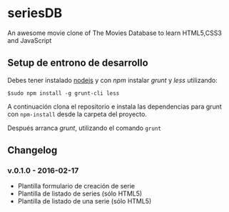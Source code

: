 # seriesDB
An awesome movie clone of The Movies Database to learn HTML5,CSS3 and JavaScript

## Setup de entrono de desarrollo
Debes tener instalado [nodejs](http://nodejs.org/en) y
con *npm* instalar *grunt* y *less* utilizando:

`$sudo npm install -g grunt-cli less`

A continuación clona el repositorio e instala las dependencias
para grunt con `npm-install` desde la carpeta del proyecto.

Después arranca *grunt*, utilizando el comando `grunt`

## Changelog

### v.0.1.0 - 2016-02-17

* Plantilla formulario de creación de serie
* Plantilla de listado de series (sólo HTML5)
* Plantilla de listado de una serie (sólo HTML5)